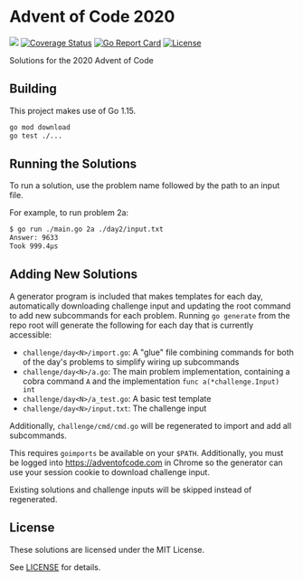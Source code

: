 # Advent of Code 2020

[![](https://github.com/nlowe/aoc2020/workflows/CI/badge.svg)](https://github.com/nlowe/aoc2020/actions) [![Coverage Status](https://coveralls.io/repos/github/nlowe/aoc2020/badge.svg?branch=master)](https://coveralls.io/github/nlowe/aoc2020?branch=master) [![Go Report Card](https://goreportcard.com/badge/github.com/nlowe/aoc2020)](https://goreportcard.com/report/github.com/nlowe/aoc2020) [![License](https://img.shields.io/badge/license-MIT-brightgreen)](./LICENSE)

Solutions for the 2020 Advent of Code

## Building

This project makes use of Go 1.15.

```bash
go mod download
go test ./...
```

## Running the Solutions

To run a solution, use the problem name followed by the path to an input file.

For example, to run problem 2a:

```bash
$ go run ./main.go 2a ./day2/input.txt
Answer: 9633
Took 999.4µs
```

## Adding New Solutions

A generator program is included that makes templates for each day, automatically
downloading challenge input and updating the root command to add new subcommands
for each problem. Running `go generate` from the repo root will generate the
following for each day that is currently accessible:

* `challenge/day<N>/import.go`: A "glue" file combining commands for both of the day's problems to simplify wiring up subcommands
* `challenge/day<N>/a.go`: The main problem implementation, containing a cobra command `A` and the implementation `func a(*challenge.Input) int`
* `challenge/day<N>/a_test.go`: A basic test template
* `challenge/day<N>/input.txt`: The challenge input

Additionally, `challenge/cmd/cmd.go` will be regenerated to import and add all
subcommands.

This requires `goimports` be available on your `$PATH`. Additionally, you must be
logged into https://adventofcode.com in Chrome so the generator can use your session
cookie to download challenge input.

Existing solutions and challenge inputs will be skipped instead of regenerated.

## License

These solutions are licensed under the MIT License.

See [LICENSE](./LICENSE) for details.
